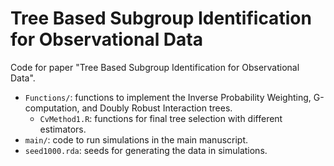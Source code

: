 # Tree Based Subgroup Identification for Observational Data

Code for paper "Tree Based Subgroup Identification for Observational Data".

* `Functions/`: functions to implement the Inverse Probability Weighting, G-computation, and Doubly Robust Interaction trees.
  + `CvMethod1.R`: functions for final tree selection with different estimators.
* `main/`: code to run simulations in the main manuscript.
* `seed1000.rda`: seeds for generating the data in simulations.
